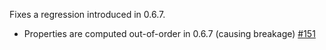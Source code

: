 Fixes a regression introduced in 0.6.7.

* Properties are computed out-of-order in 0.6.7 (causing breakage) [#151](https://github.com/n8han/giter8/issues/151) 
